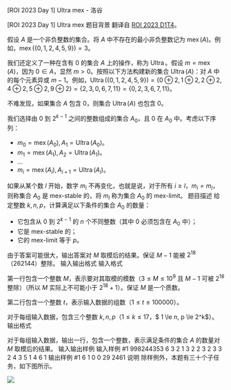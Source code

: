 



[ROI 2023 Day 1] Ultra mex - 洛谷














[ROI 2023 Day 1] Ultra mex
题目背景
翻译自 [ROI 2023 D1T4](https://neerc.ifmo.ru/school/archive/2022-2023/ru-olymp-roi-2023-day1.pdf)。

假设 $A$ 是一个非负整数的集合。将 $A$ 中不存在的最小非负整数记为 $\operatorname{mex}(A)$。例如，$\operatorname{mex}(\{0, 1, 2, 4, 5, 9\}) = 3$。

我们还定义了一种在含有 $0$ 的集合 $A$ 上的操作，称为 $\operatorname{Ultra}$。假设 $m = \operatorname{mex}(A)$，因为 $0\in A$，显然 $m > 0$。按照以下方法构建新的集合 $\operatorname{Ultra}(A)$：对 $A$ 中的每个元素异或 $m-1$。例如，$\operatorname{Ultra}(\{0, 1, 2, 4, 5, 9\}) = \{0\oplus2, 1\oplus2, 2\oplus2, 4\oplus2, 5\oplus2, 9\oplus2\} = \{2, 3, 0, 6, 7, 11\} = \{0, 2, 3, 6, 7, 11\}$。

不难发现，如果集合 $A$ 包含 $0$，则集合 $\operatorname{Ultra}(A)$ 也包含 $0$。

我们选择由 $0$ 到 $2^{k-1}$ 之间的整数组成的集合 $A_0$，且 $0$ 在 $A_0$ 中。考虑以下序列：

- $m_0 = \operatorname{mex}(A_0),A_1 = \operatorname{Ultra}(A_0)$。
- $m_1 = \operatorname{mex}(A_1),A_2 = \operatorname{Ultra}(A_1)$。
- $\dots$
- $m_i = \operatorname{mex}(A_i),A_{i+1} = \operatorname{Ultra}(A_i)$。

如果从某个数 $l$ 开始，数字 $m_i$ 不再变化，也就是说，对于所有 $i \ge l$，$m_i = m_l$，则称集合 $A_0$ 是 mex-stable 的，将 $m_l$ 称为集合 $A_0$ 的 mex-limit。
题目描述
给定整数 $k,n,p$，计算满足以下条件的集合 $A_0$ 的数量：

- 它包含从 $0$ 到 $2^{k-1}$ 的 $n$ 个不同整数（其中 $0$ 必须包含在 $A_0$ 中）；
- 它是 mex-stable 的；
- 它的 mex-limit 等于 $p$。

由于答案可能很大，输出答案对 $M$ 取模后的结果。保证 $M - 1$ 能被 $2^{18}$（$262144$）整除。
输入输出格式
输入格式

第一行包含一个整数 $M$，表示要对其取模的模数（$3 \le M \le 10^9$ 且 $M - 1$ 可被 $2^{18}$ 整除）（所以 $M$ 实际上不可能小于 $2^{18}+1$）。保证 $M$ 是一个质数。

第二行包含一个整数 $t$，表示输入数据的组数（$1 \le t \le 100000$）。

对于每组输入数据，包含三个整数 $k,n,p$（$1 \le k \le 17$，$ 1 \le n, p \le 2^k$）。
输出格式

对于每组输入数据，输出一行，包含一个整数，表示满足条件的集合 $A$ 的数量对 $M$ 取模后的结果。
输入输出样例
输入样例 #1
998244353
6
3 2 1
3 2 2
3 2 3
3 2 4
3 5 1
4 6 1
输出样例 #1
6
1
0
0
29
2461
说明
除样例外，本题有三十个子任务，如下图所示。

![](https://cdn.luogu.com.cn/upload/image_hosting/g4vi73zu.png)






